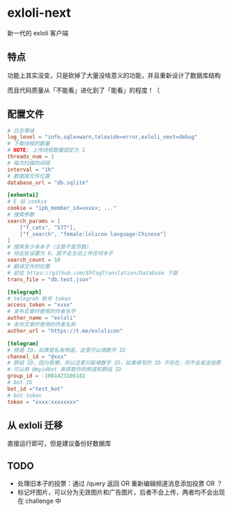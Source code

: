 # exloli-next

新一代的 exloli 客户端

## 特点

功能上其实没变，只是砍掉了大量没啥意义的功能，并且重新设计了数据库结构

而且代码质量从「不能看」进化到了「能看」的程度！（

## 配置文件

```toml
# 日志等级
log_level = "info,sqlx=warn,teloxide=error,exloli_next=debug"
# 下载线程的数量
# NOTE: 上传线程数量固定为 1
threads_num = 1
# 每次扫描的间隔
interval = "1h"
# 数据库文件位置
database_url = "db.sqlite"

[exhentai]
# E 站 cookie
cookie = "ipb_member_id=xxxxx; ..."
# 搜索参数
search_params = [
    ["f_cats", "577"],
    ["f_search", "female:lolicon language:Chinese"]
]
# 搜索多少本本子（注意不是页数）
# 将此处设置为 0，就不会主动上传任何本子
search_count = 10
# 翻译文件的位置
# 前往 https://github.com/EhTagTranslation/Database 下载
trans_file = "db.text.json"

[telegraph]
# telegrah 账号 token
access_token = "xxxx"
# 发布文章时使用的作者名字
author_name = "exloli"
# 发布文章时使用的作者名称
author_url = "https://t.me/exlolicon"

[telegram]
# 频道 ID，如果是私有频道，这里可以填数字 ID
channel_id = "@xxx"
# 群组 ID，因为我懒，所以这里只能填数字 ID，如果填写的 ID 不存在，则不会发送投票
# 可以用 @myidbot 来获取你的频道和群组 ID
group_id = -1001423106182
# bot ID
bot_id ="test_bot"
# bot token
token = "xxxx:xxxxxxxx"
```

## 从 exloli 迁移

直接运行即可，但是建议备份好数据库

## TODO

- 处理旧本子的投票：通过 /query 返回 OR 重新编辑频道消息添加投票 OR ？
- 标记坏图片，可以分为无效图片和广告图片，后者不会上传，两者均不会出现在 challenge 中